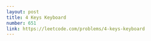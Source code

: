 ```yaml
---
layout: post
title: 4 Keys Keyboard
number: 651
link: https://leetcode.com/problems/4-keys-keyboard
---
```

